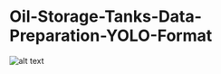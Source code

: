 # Oil-Storage-Tanks-Data-Preparation-YOLO-Format
![alt text](https://github.com/[shah0nawaz]/[Oil-Storage-Tanks-Data-Preparation-YOLO-Format]/blob/[main]/Oil-Storage-Tanks-Data-Preparation-YOLO-Format/plots/1cdf51ee-e753-437f-b22f-7fcd7e9e2bfe.jpg?raw=true)
